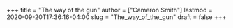 +++
title = "The way of the gun"
author = ["Cameron Smith"]
lastmod = 2020-09-20T17:36:16-04:00
slug = "The_way_of_the_gun"
draft = false
+++
